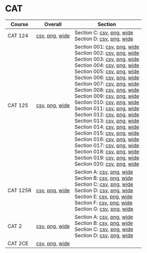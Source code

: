 # CAT

| Course | Overall | Section |
| ------ | ------- | ------- |
| CAT 124 | [csv](https://github.com/UCSD-Historical-Enrollment-Data/2024Winter/blob/main/overall/CAT%20124.csv), [png](https://raw.githubusercontent.com/UCSD-Historical-Enrollment-Data/2024Winter/main/plot_overall/CAT%20124.png), [wide](https://raw.githubusercontent.com/UCSD-Historical-Enrollment-Data/2024Winter/main/plot_overall_wide/CAT%20124.png) | Section C: [csv](https://github.com/UCSD-Historical-Enrollment-Data/2024Winter/blob/main/section/CAT%20124_C.csv), [png](https://raw.githubusercontent.com/UCSD-Historical-Enrollment-Data/2024Winter/main/plot_section/CAT%20124_C.png), [wide](https://raw.githubusercontent.com/UCSD-Historical-Enrollment-Data/2024Winter/main/plot_section_wide/CAT%20124_C.png)<br>Section D: [csv](https://github.com/UCSD-Historical-Enrollment-Data/2024Winter/blob/main/section/CAT%20124_D.csv), [png](https://raw.githubusercontent.com/UCSD-Historical-Enrollment-Data/2024Winter/main/plot_section/CAT%20124_D.png), [wide](https://raw.githubusercontent.com/UCSD-Historical-Enrollment-Data/2024Winter/main/plot_section_wide/CAT%20124_D.png) |
| CAT 125 | [csv](https://github.com/UCSD-Historical-Enrollment-Data/2024Winter/blob/main/overall/CAT%20125.csv), [png](https://raw.githubusercontent.com/UCSD-Historical-Enrollment-Data/2024Winter/main/plot_overall/CAT%20125.png), [wide](https://raw.githubusercontent.com/UCSD-Historical-Enrollment-Data/2024Winter/main/plot_overall_wide/CAT%20125.png) | Section 001: [csv](https://github.com/UCSD-Historical-Enrollment-Data/2024Winter/blob/main/section/CAT%20125_001.csv), [png](https://raw.githubusercontent.com/UCSD-Historical-Enrollment-Data/2024Winter/main/plot_section/CAT%20125_001.png), [wide](https://raw.githubusercontent.com/UCSD-Historical-Enrollment-Data/2024Winter/main/plot_section_wide/CAT%20125_001.png)<br>Section 002: [csv](https://github.com/UCSD-Historical-Enrollment-Data/2024Winter/blob/main/section/CAT%20125_002.csv), [png](https://raw.githubusercontent.com/UCSD-Historical-Enrollment-Data/2024Winter/main/plot_section/CAT%20125_002.png), [wide](https://raw.githubusercontent.com/UCSD-Historical-Enrollment-Data/2024Winter/main/plot_section_wide/CAT%20125_002.png)<br>Section 003: [csv](https://github.com/UCSD-Historical-Enrollment-Data/2024Winter/blob/main/section/CAT%20125_003.csv), [png](https://raw.githubusercontent.com/UCSD-Historical-Enrollment-Data/2024Winter/main/plot_section/CAT%20125_003.png), [wide](https://raw.githubusercontent.com/UCSD-Historical-Enrollment-Data/2024Winter/main/plot_section_wide/CAT%20125_003.png)<br>Section 004: [csv](https://github.com/UCSD-Historical-Enrollment-Data/2024Winter/blob/main/section/CAT%20125_004.csv), [png](https://raw.githubusercontent.com/UCSD-Historical-Enrollment-Data/2024Winter/main/plot_section/CAT%20125_004.png), [wide](https://raw.githubusercontent.com/UCSD-Historical-Enrollment-Data/2024Winter/main/plot_section_wide/CAT%20125_004.png)<br>Section 005: [csv](https://github.com/UCSD-Historical-Enrollment-Data/2024Winter/blob/main/section/CAT%20125_005.csv), [png](https://raw.githubusercontent.com/UCSD-Historical-Enrollment-Data/2024Winter/main/plot_section/CAT%20125_005.png), [wide](https://raw.githubusercontent.com/UCSD-Historical-Enrollment-Data/2024Winter/main/plot_section_wide/CAT%20125_005.png)<br>Section 006: [csv](https://github.com/UCSD-Historical-Enrollment-Data/2024Winter/blob/main/section/CAT%20125_006.csv), [png](https://raw.githubusercontent.com/UCSD-Historical-Enrollment-Data/2024Winter/main/plot_section/CAT%20125_006.png), [wide](https://raw.githubusercontent.com/UCSD-Historical-Enrollment-Data/2024Winter/main/plot_section_wide/CAT%20125_006.png)<br>Section 007: [csv](https://github.com/UCSD-Historical-Enrollment-Data/2024Winter/blob/main/section/CAT%20125_007.csv), [png](https://raw.githubusercontent.com/UCSD-Historical-Enrollment-Data/2024Winter/main/plot_section/CAT%20125_007.png), [wide](https://raw.githubusercontent.com/UCSD-Historical-Enrollment-Data/2024Winter/main/plot_section_wide/CAT%20125_007.png)<br>Section 008: [csv](https://github.com/UCSD-Historical-Enrollment-Data/2024Winter/blob/main/section/CAT%20125_008.csv), [png](https://raw.githubusercontent.com/UCSD-Historical-Enrollment-Data/2024Winter/main/plot_section/CAT%20125_008.png), [wide](https://raw.githubusercontent.com/UCSD-Historical-Enrollment-Data/2024Winter/main/plot_section_wide/CAT%20125_008.png)<br>Section 009: [csv](https://github.com/UCSD-Historical-Enrollment-Data/2024Winter/blob/main/section/CAT%20125_009.csv), [png](https://raw.githubusercontent.com/UCSD-Historical-Enrollment-Data/2024Winter/main/plot_section/CAT%20125_009.png), [wide](https://raw.githubusercontent.com/UCSD-Historical-Enrollment-Data/2024Winter/main/plot_section_wide/CAT%20125_009.png)<br>Section 010: [csv](https://github.com/UCSD-Historical-Enrollment-Data/2024Winter/blob/main/section/CAT%20125_010.csv), [png](https://raw.githubusercontent.com/UCSD-Historical-Enrollment-Data/2024Winter/main/plot_section/CAT%20125_010.png), [wide](https://raw.githubusercontent.com/UCSD-Historical-Enrollment-Data/2024Winter/main/plot_section_wide/CAT%20125_010.png)<br>Section 011: [csv](https://github.com/UCSD-Historical-Enrollment-Data/2024Winter/blob/main/section/CAT%20125_011.csv), [png](https://raw.githubusercontent.com/UCSD-Historical-Enrollment-Data/2024Winter/main/plot_section/CAT%20125_011.png), [wide](https://raw.githubusercontent.com/UCSD-Historical-Enrollment-Data/2024Winter/main/plot_section_wide/CAT%20125_011.png)<br>Section 012: [csv](https://github.com/UCSD-Historical-Enrollment-Data/2024Winter/blob/main/section/CAT%20125_012.csv), [png](https://raw.githubusercontent.com/UCSD-Historical-Enrollment-Data/2024Winter/main/plot_section/CAT%20125_012.png), [wide](https://raw.githubusercontent.com/UCSD-Historical-Enrollment-Data/2024Winter/main/plot_section_wide/CAT%20125_012.png)<br>Section 013: [csv](https://github.com/UCSD-Historical-Enrollment-Data/2024Winter/blob/main/section/CAT%20125_013.csv), [png](https://raw.githubusercontent.com/UCSD-Historical-Enrollment-Data/2024Winter/main/plot_section/CAT%20125_013.png), [wide](https://raw.githubusercontent.com/UCSD-Historical-Enrollment-Data/2024Winter/main/plot_section_wide/CAT%20125_013.png)<br>Section 014: [csv](https://github.com/UCSD-Historical-Enrollment-Data/2024Winter/blob/main/section/CAT%20125_014.csv), [png](https://raw.githubusercontent.com/UCSD-Historical-Enrollment-Data/2024Winter/main/plot_section/CAT%20125_014.png), [wide](https://raw.githubusercontent.com/UCSD-Historical-Enrollment-Data/2024Winter/main/plot_section_wide/CAT%20125_014.png)<br>Section 015: [csv](https://github.com/UCSD-Historical-Enrollment-Data/2024Winter/blob/main/section/CAT%20125_015.csv), [png](https://raw.githubusercontent.com/UCSD-Historical-Enrollment-Data/2024Winter/main/plot_section/CAT%20125_015.png), [wide](https://raw.githubusercontent.com/UCSD-Historical-Enrollment-Data/2024Winter/main/plot_section_wide/CAT%20125_015.png)<br>Section 016: [csv](https://github.com/UCSD-Historical-Enrollment-Data/2024Winter/blob/main/section/CAT%20125_016.csv), [png](https://raw.githubusercontent.com/UCSD-Historical-Enrollment-Data/2024Winter/main/plot_section/CAT%20125_016.png), [wide](https://raw.githubusercontent.com/UCSD-Historical-Enrollment-Data/2024Winter/main/plot_section_wide/CAT%20125_016.png)<br>Section 017: [csv](https://github.com/UCSD-Historical-Enrollment-Data/2024Winter/blob/main/section/CAT%20125_017.csv), [png](https://raw.githubusercontent.com/UCSD-Historical-Enrollment-Data/2024Winter/main/plot_section/CAT%20125_017.png), [wide](https://raw.githubusercontent.com/UCSD-Historical-Enrollment-Data/2024Winter/main/plot_section_wide/CAT%20125_017.png)<br>Section 018: [csv](https://github.com/UCSD-Historical-Enrollment-Data/2024Winter/blob/main/section/CAT%20125_018.csv), [png](https://raw.githubusercontent.com/UCSD-Historical-Enrollment-Data/2024Winter/main/plot_section/CAT%20125_018.png), [wide](https://raw.githubusercontent.com/UCSD-Historical-Enrollment-Data/2024Winter/main/plot_section_wide/CAT%20125_018.png)<br>Section 019: [csv](https://github.com/UCSD-Historical-Enrollment-Data/2024Winter/blob/main/section/CAT%20125_019.csv), [png](https://raw.githubusercontent.com/UCSD-Historical-Enrollment-Data/2024Winter/main/plot_section/CAT%20125_019.png), [wide](https://raw.githubusercontent.com/UCSD-Historical-Enrollment-Data/2024Winter/main/plot_section_wide/CAT%20125_019.png)<br>Section 020: [csv](https://github.com/UCSD-Historical-Enrollment-Data/2024Winter/blob/main/section/CAT%20125_020.csv), [png](https://raw.githubusercontent.com/UCSD-Historical-Enrollment-Data/2024Winter/main/plot_section/CAT%20125_020.png), [wide](https://raw.githubusercontent.com/UCSD-Historical-Enrollment-Data/2024Winter/main/plot_section_wide/CAT%20125_020.png) |
| CAT 125R | [csv](https://github.com/UCSD-Historical-Enrollment-Data/2024Winter/blob/main/overall/CAT%20125R.csv), [png](https://raw.githubusercontent.com/UCSD-Historical-Enrollment-Data/2024Winter/main/plot_overall/CAT%20125R.png), [wide](https://raw.githubusercontent.com/UCSD-Historical-Enrollment-Data/2024Winter/main/plot_overall_wide/CAT%20125R.png) | Section A: [csv](https://github.com/UCSD-Historical-Enrollment-Data/2024Winter/blob/main/section/CAT%20125R_A.csv), [png](https://raw.githubusercontent.com/UCSD-Historical-Enrollment-Data/2024Winter/main/plot_section/CAT%20125R_A.png), [wide](https://raw.githubusercontent.com/UCSD-Historical-Enrollment-Data/2024Winter/main/plot_section_wide/CAT%20125R_A.png)<br>Section B: [csv](https://github.com/UCSD-Historical-Enrollment-Data/2024Winter/blob/main/section/CAT%20125R_B.csv), [png](https://raw.githubusercontent.com/UCSD-Historical-Enrollment-Data/2024Winter/main/plot_section/CAT%20125R_B.png), [wide](https://raw.githubusercontent.com/UCSD-Historical-Enrollment-Data/2024Winter/main/plot_section_wide/CAT%20125R_B.png)<br>Section C: [csv](https://github.com/UCSD-Historical-Enrollment-Data/2024Winter/blob/main/section/CAT%20125R_C.csv), [png](https://raw.githubusercontent.com/UCSD-Historical-Enrollment-Data/2024Winter/main/plot_section/CAT%20125R_C.png), [wide](https://raw.githubusercontent.com/UCSD-Historical-Enrollment-Data/2024Winter/main/plot_section_wide/CAT%20125R_C.png)<br>Section D: [csv](https://github.com/UCSD-Historical-Enrollment-Data/2024Winter/blob/main/section/CAT%20125R_D.csv), [png](https://raw.githubusercontent.com/UCSD-Historical-Enrollment-Data/2024Winter/main/plot_section/CAT%20125R_D.png), [wide](https://raw.githubusercontent.com/UCSD-Historical-Enrollment-Data/2024Winter/main/plot_section_wide/CAT%20125R_D.png)<br>Section E: [csv](https://github.com/UCSD-Historical-Enrollment-Data/2024Winter/blob/main/section/CAT%20125R_E.csv), [png](https://raw.githubusercontent.com/UCSD-Historical-Enrollment-Data/2024Winter/main/plot_section/CAT%20125R_E.png), [wide](https://raw.githubusercontent.com/UCSD-Historical-Enrollment-Data/2024Winter/main/plot_section_wide/CAT%20125R_E.png)<br>Section F: [csv](https://github.com/UCSD-Historical-Enrollment-Data/2024Winter/blob/main/section/CAT%20125R_F.csv), [png](https://raw.githubusercontent.com/UCSD-Historical-Enrollment-Data/2024Winter/main/plot_section/CAT%20125R_F.png), [wide](https://raw.githubusercontent.com/UCSD-Historical-Enrollment-Data/2024Winter/main/plot_section_wide/CAT%20125R_F.png)<br>Section G: [csv](https://github.com/UCSD-Historical-Enrollment-Data/2024Winter/blob/main/section/CAT%20125R_G.csv), [png](https://raw.githubusercontent.com/UCSD-Historical-Enrollment-Data/2024Winter/main/plot_section/CAT%20125R_G.png), [wide](https://raw.githubusercontent.com/UCSD-Historical-Enrollment-Data/2024Winter/main/plot_section_wide/CAT%20125R_G.png) |
| CAT 2 | [csv](https://github.com/UCSD-Historical-Enrollment-Data/2024Winter/blob/main/overall/CAT%202.csv), [png](https://raw.githubusercontent.com/UCSD-Historical-Enrollment-Data/2024Winter/main/plot_overall/CAT%202.png), [wide](https://raw.githubusercontent.com/UCSD-Historical-Enrollment-Data/2024Winter/main/plot_overall_wide/CAT%202.png) | Section A: [csv](https://github.com/UCSD-Historical-Enrollment-Data/2024Winter/blob/main/section/CAT%202_A.csv), [png](https://raw.githubusercontent.com/UCSD-Historical-Enrollment-Data/2024Winter/main/plot_section/CAT%202_A.png), [wide](https://raw.githubusercontent.com/UCSD-Historical-Enrollment-Data/2024Winter/main/plot_section_wide/CAT%202_A.png)<br>Section B: [csv](https://github.com/UCSD-Historical-Enrollment-Data/2024Winter/blob/main/section/CAT%202_B.csv), [png](https://raw.githubusercontent.com/UCSD-Historical-Enrollment-Data/2024Winter/main/plot_section/CAT%202_B.png), [wide](https://raw.githubusercontent.com/UCSD-Historical-Enrollment-Data/2024Winter/main/plot_section_wide/CAT%202_B.png)<br>Section C: [csv](https://github.com/UCSD-Historical-Enrollment-Data/2024Winter/blob/main/section/CAT%202_C.csv), [png](https://raw.githubusercontent.com/UCSD-Historical-Enrollment-Data/2024Winter/main/plot_section/CAT%202_C.png), [wide](https://raw.githubusercontent.com/UCSD-Historical-Enrollment-Data/2024Winter/main/plot_section_wide/CAT%202_C.png)<br>Section D: [csv](https://github.com/UCSD-Historical-Enrollment-Data/2024Winter/blob/main/section/CAT%202_D.csv), [png](https://raw.githubusercontent.com/UCSD-Historical-Enrollment-Data/2024Winter/main/plot_section/CAT%202_D.png), [wide](https://raw.githubusercontent.com/UCSD-Historical-Enrollment-Data/2024Winter/main/plot_section_wide/CAT%202_D.png) |
| CAT 2CE | [csv](https://github.com/UCSD-Historical-Enrollment-Data/2024Winter/blob/main/overall/CAT%202CE.csv), [png](https://raw.githubusercontent.com/UCSD-Historical-Enrollment-Data/2024Winter/main/plot_overall/CAT%202CE.png), [wide](https://raw.githubusercontent.com/UCSD-Historical-Enrollment-Data/2024Winter/main/plot_overall_wide/CAT%202CE.png) |  |
